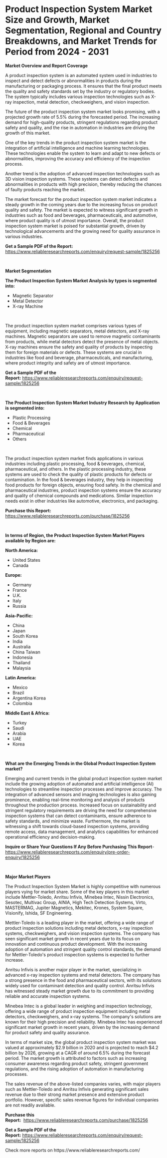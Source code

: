 <p><h1>Product Inspection System Market Size and Growth, Market Segmentation, Regional and Country Breakdowns, and Market Trends for Period from 2024 -  2031</h1></p><p><strong>Market Overview and Report Coverage</strong></p>
<p><p>A product inspection system is an automated system used in industries to inspect and detect defects or abnormalities in products during the manufacturing or packaging process. It ensures that the final product meets the quality and safety standards set by the industry or regulatory bodies. The system typically includes various inspection technologies such as X-ray inspection, metal detection, checkweighers, and vision inspection.</p><p>The future of the product inspection system market looks promising, with a projected growth rate of 5.5% during the forecasted period. The increasing demand for high-quality products, stringent regulations regarding product safety and quality, and the rise in automation in industries are driving the growth of this market.</p><p>One of the key trends in the product inspection system market is the integration of artificial intelligence and machine learning technologies. These technologies enable the system to learn and adapt to new defects or abnormalities, improving the accuracy and efficiency of the inspection process.</p><p>Another trend is the adoption of advanced inspection technologies such as 3D vision inspection systems. These systems can detect defects and abnormalities in products with high precision, thereby reducing the chances of faulty products reaching the market.</p><p>The market forecast for the product inspection system market indicates a steady growth in the coming years due to the increasing focus on product quality and safety. The market is expected to witness significant growth in industries such as food and beverages, pharmaceuticals, and automotive, where product quality is of utmost importance. Overall, the product inspection system market is poised for substantial growth, driven by technological advancements and the growing need for quality assurance in various industries.</p></p>
<p><strong>Get a Sample PDF of the Report:</strong> <a href="https://www.reliableresearchreports.com/enquiry/request-sample/1825256">https://www.reliableresearchreports.com/enquiry/request-sample/1825256</a></p>
<p>&nbsp;</p>
<p><strong>Market Segmentation</strong></p>
<p><strong>The Product Inspection System Market Analysis by types is segmented into:</strong></p>
<p><ul><li>Magnetic Separator</li><li>Metal Detector</li><li>X-ray Machine</li></ul></p>
<p>&nbsp;</p>
<p><p>The product inspection system market comprises various types of equipment, including magnetic separators, metal detectors, and X-ray machines. Magnetic separators are used to remove magnetic contaminants from products, while metal detectors detect the presence of metal objects. X-ray machines ensure the safety and quality of products by inspecting them for foreign materials or defects. These systems are crucial in industries like food and beverage, pharmaceuticals, and manufacturing, where product integrity and safety are of utmost importance.</p></p>
<p><strong>Get a Sample PDF of the Report:</strong>&nbsp;<a href="https://www.reliableresearchreports.com/enquiry/request-sample/1825256">https://www.reliableresearchreports.com/enquiry/request-sample/1825256</a></p>
<p>&nbsp;</p>
<p><strong>The Product Inspection System Market Industry Research by Application is segmented into:</strong></p>
<p><ul><li>Plastic Processing</li><li>Food & Beverages</li><li>Chemical</li><li>Pharmaceutical</li><li>Others</li></ul></p>
<p>&nbsp;</p>
<p><p>The product inspection system market finds applications in various industries including plastic processing, food & beverages, chemical, pharmaceutical, and others. In the plastic processing industry, these systems are used to check the quality of plastic products for defects or contamination. In the food & beverages industry, they help in inspecting food products for foreign objects, ensuring food safety. In the chemical and pharmaceutical industries, product inspection systems ensure the accuracy and quality of chemical compounds and medications. Similar inspection needs exist in other industries like automotive, electronics, and packaging.</p></p>
<p><strong>Purchase this Report:</strong>&nbsp; <a href="https://www.reliableresearchreports.com/purchase/1825256">https://www.reliableresearchreports.com/purchase/1825256</a></p>
<p>&nbsp;</p>
<p><strong>In terms of Region, the Product Inspection System Market Players available by Region are:</strong></p>
<p>
    <p> <strong> North America: </strong>
        <ul>
            <li>United States</li>
            <li>Canada</li>
        </ul>
        </p> 
    <p> <strong> Europe: </strong>
        <ul>
            <li>Germany</li>
            <li>France</li>
            <li>U.K.</li>
            <li>Italy</li>
            <li>Russia</li>
        </ul>
        </p> 
    <p> <strong> Asia-Pacific: </strong>
        <ul>
            <li>China</li>
            <li>Japan</li>
            <li>South Korea</li>
            <li>India</li>
            <li>Australia</li>
            <li>China Taiwan</li>
            <li>Indonesia</li>
            <li>Thailand</li>
            <li>Malaysia</li>
        </ul>
        </p> 
    <p> <strong> Latin America: </strong>
        <ul>
            <li>Mexico</li>
            <li>Brazil</li>
            <li>Argentina Korea</li>
            <li>Colombia</li>
        </ul>
        </p> 
    <p> <strong> Middle East & Africa: </strong>
        <ul>
            <li>Turkey</li>
            <li>Saudi</li>
            <li>Arabia</li>
            <li>UAE</li>
            <li>Korea</li>
        </ul>
    </p>
    </p>
<p>&nbsp;</p>
<p><strong>What are the Emerging Trends in the Global Product Inspection System market?</strong></p>
<p><p>Emerging and current trends in the global product inspection system market include the growing adoption of automated and artificial intelligence (AI) technologies to streamline inspection processes and improve accuracy. The integration of advanced sensors and imaging technologies is also gaining prominence, enabling real-time monitoring and analysis of products throughout the production process. Increased focus on sustainability and stringent regulatory requirements are driving the need for comprehensive inspection systems that can detect contaminants, ensure adherence to safety standards, and minimize waste. Furthermore, the market is witnessing a shift towards cloud-based inspection systems, providing remote access, data management, and analytics capabilities for enhanced operational efficiency and decision-making.</p></p>
<p><strong>Inquire or Share Your Questions If Any Before Purchasing This Report</strong>- <a href="https://www.reliableresearchreports.com/enquiry/pre-order-enquiry/1825256">https://www.reliableresearchreports.com/enquiry/pre-order-enquiry/1825256</a></p>
<p>&nbsp;</p>
<p><strong>Major Market Players</strong></p>
<p><p>The Product Inspection System Market is highly competitive with numerous players vying for market share. Some of the key players in this market include Mettler-Toledo, Anritsu Infivis, Minebea Intec, Nissin Electronics, Sesotec, Multivac Group, AINIA, High Tech Detection Systems, Virto, MASTERMAG, Jupiter Magnetics, Mekitec, Krones, System Square, Visionify, Ishida, SF Engineering.</p><p>Mettler-Toledo is a leading player in the market, offering a wide range of product inspection solutions including metal detectors, x-ray inspection systems, checkweighers, and vision inspection systems. The company has seen significant market growth in recent years due to its focus on innovation and continuous product development. With the increasing adoption of automation and stringent quality control standards, the demand for Mettler-Toledo's product inspection systems is expected to further increase.</p><p>Anritsu Infivis is another major player in the market, specializing in advanced x-ray inspection systems and metal detectors. The company has a strong presence in the food and pharmaceutical sectors, with its solutions widely used for contaminant detection and quality control. Anritsu Infivis has witnessed steady market growth due to its commitment to providing reliable and accurate inspection systems.</p><p>Minebea Intec is a global leader in weighing and inspection technology, offering a wide range of product inspection equipment including metal detectors, checkweighers, and x-ray systems. The company's solutions are known for their high precision and reliability. Minebea Intec has experienced significant market growth in recent years, driven by the increasing demand for product safety and quality assurance.</p><p>In terms of market size, the global product inspection system market was valued at approximately $2.9 billion in 2020 and is projected to reach $4.2 billion by 2026, growing at a CAGR of around 6.5% during the forecast period. The market growth is attributed to factors such as increasing consumer awareness regarding product safety, stringent government regulations, and the rising adoption of automation in manufacturing processes.</p><p>The sales revenue of the above-listed companies varies, with major players such as Mettler-Toledo and Anritsu Infivis generating significant sales revenue due to their strong market presence and extensive product portfolio. However, specific sales revenue figures for individual companies are not readily available.</p></p>
<p><strong>Purchase this Report:</strong>&nbsp;&nbsp;<a href="https://www.reliableresearchreports.com/purchase/1825256">https://www.reliableresearchreports.com/purchase/1825256</a></p>
<p></p>
<p><strong>Get a Sample PDF of the Report:</strong>&nbsp;<a href="https://www.reliableresearchreports.com/enquiry/request-sample/1825256">https://www.reliableresearchreports.com/enquiry/request-sample/1825256</a></p>
<p>Check more reports on https://www.reliableresearchreports.com/</p>